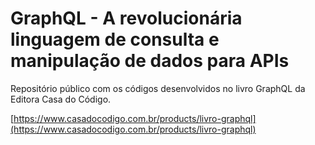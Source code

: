 # GraphQL - A revolucionária linguagem de consulta e manipulação de dados para APIs

Repositório público com os códigos desenvolvidos no livro GraphQL da Editora Casa do Código.

[https://www.casadocodigo.com.br/products/livro-graphql](https://www.casadocodigo.com.br/products/livro-graphql)
